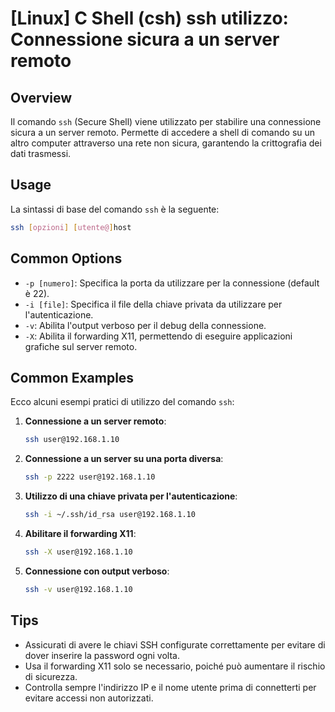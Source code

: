 # [Linux] C Shell (csh) ssh utilizzo: Connessione sicura a un server remoto

## Overview
Il comando `ssh` (Secure Shell) viene utilizzato per stabilire una connessione sicura a un server remoto. Permette di accedere a shell di comando su un altro computer attraverso una rete non sicura, garantendo la crittografia dei dati trasmessi.

## Usage
La sintassi di base del comando `ssh` è la seguente:

```bash
ssh [opzioni] [utente@]host
```

## Common Options
- `-p [numero]`: Specifica la porta da utilizzare per la connessione (default è 22).
- `-i [file]`: Specifica il file della chiave privata da utilizzare per l'autenticazione.
- `-v`: Abilita l'output verboso per il debug della connessione.
- `-X`: Abilita il forwarding X11, permettendo di eseguire applicazioni grafiche sul server remoto.

## Common Examples
Ecco alcuni esempi pratici di utilizzo del comando `ssh`:

1. **Connessione a un server remoto**:
   ```bash
   ssh user@192.168.1.10
   ```

2. **Connessione a un server su una porta diversa**:
   ```bash
   ssh -p 2222 user@192.168.1.10
   ```

3. **Utilizzo di una chiave privata per l'autenticazione**:
   ```bash
   ssh -i ~/.ssh/id_rsa user@192.168.1.10
   ```

4. **Abilitare il forwarding X11**:
   ```bash
   ssh -X user@192.168.1.10
   ```

5. **Connessione con output verboso**:
   ```bash
   ssh -v user@192.168.1.10
   ```

## Tips
- Assicurati di avere le chiavi SSH configurate correttamente per evitare di dover inserire la password ogni volta.
- Usa il forwarding X11 solo se necessario, poiché può aumentare il rischio di sicurezza.
- Controlla sempre l'indirizzo IP e il nome utente prima di connetterti per evitare accessi non autorizzati.